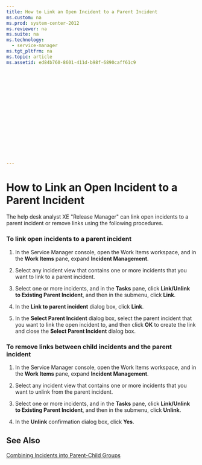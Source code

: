 ```yaml
---
title: How to Link an Open Incident to a Parent Incident
ms.custom: na
ms.prod: system-center-2012
ms.reviewer: na
ms.suite: na
ms.technology: 
  - service-manager
ms.tgt_pltfrm: na
ms.topic: article
ms.assetid: ed84b760-8601-411d-b98f-6890caff61c9


















---
```

# How to Link an Open Incident to a Parent Incident
The help desk analyst  XE "Release Manager" can link open incidents to a parent incident or remove links using the following procedures.  
  
### To link open incidents to a parent incident  
  
1.  In the Service Manager console, open the Work Items workspace, and in the **Work Items** pane, expand **Incident Management**.  
  
2.  Select any incident view that contains one or more incidents that you want to link to a parent incident.  
  
3.  Select one or more incidents, and in the **Tasks** pane, click **Link\/Unlink to Existing Parent Incident**, and then in the submenu, click **Link**.  
  
4.  In the **Link to parent incident** dialog box, click **Link**.  
  
5.  In the **Select Parent Incident** dialog box, select the parent incident that you want to link the open incident to, and then click **OK** to create the link and close the **Select Parent Incident** dialog box.  
  
### To remove links between child incidents and the parent incident  
  
1.  In the Service Manager console, open the Work Items workspace, and in the **Work Items** pane, expand **Incident Management**.  
  
2.  Select any incident view that contains one or more incidents that you want to unlink from the parent incident.  
  
3.  Select one or more incidents, and in the **Tasks** pane, click **Link\/Unlink to Existing Parent Incident**, and then in the submenu, click **Unlink**.  
  
4.  In the **Unlink** confirmation dialog box, click **Yes**.  
  
## See Also  
 [Combining Incidents into Parent\-Child Groups](../../../sm/manage/operate/Combining-Incidents-into-Parent-Child-Groups.md)
